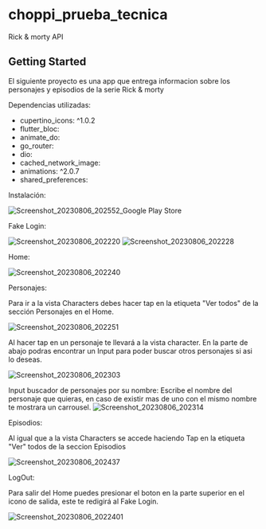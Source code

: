 # choppi_prueba_tecnica

Rick & morty API

## Getting Started

El siguiente proyecto es una app que entrega informacion sobre los personajes y episodios de la serie Rick & morty

Dependencias utilizadas:

- cupertino_icons: ^1.0.2
- flutter_bloc:
- animate_do:
- go_router:
- dio:
- cached_network_image:
- animations: ^2.0.7
- shared_preferences:

Instalación:

![Screenshot_20230806_202552_Google Play Store](https://github.com/nicolasmq/rick_and_morty/assets/55150035/09eff3aa-817b-46a7-9f0c-f992429d6bbe)

Fake Login:

![Screenshot_20230806_202220](https://github.com/nicolasmq/rick_and_morty/assets/55150035/be5ffbcf-795a-4935-8701-b71dc802f6a2) ![Screenshot_20230806_202228](https://github.com/nicolasmq/rick_and_morty/assets/55150035/6142312d-3ad1-4b38-9f39-c5c7c28e669e)

Home:

![Screenshot_20230806_202240](https://github.com/nicolasmq/rick_and_morty/assets/55150035/7eb48b97-80a4-4d10-a52f-7bf68102f280)

Personajes:

Para ir a la vista Characters debes hacer tap en la etiqueta "Ver todos" de la sección Personajes en el Home.

![Screenshot_20230806_202251](https://github.com/nicolasmq/rick_and_morty/assets/55150035/b5899ed3-7bfa-42a0-8c71-d8ab7739d256)

Al hacer tap en un personaje te llevará a la vista character. En la parte de abajo podras encontrar un Input para poder buscar otros personajes si asi lo deseas.

![Screenshot_20230806_202303](https://github.com/nicolasmq/rick_and_morty/assets/55150035/b7b56378-d7f9-4f4e-9427-c746562c5e5a)

Input buscador de personajes por su nombre: Escribe el nombre del personaje que quieras, en caso de existir mas de uno con el mismo nombre te mostrara un carrousel.
![Screenshot_20230806_202314](https://github.com/nicolasmq/rick_and_morty/assets/55150035/51dfbb2d-21dd-4dcc-b9ad-170e5f4e75d4)

Episodios:

Al igual que a la vista Characters se accede haciendo Tap en la etiqueta "Ver" todos de la seccion Episodios

![Screenshot_20230806_202437](https://github.com/nicolasmq/rick_and_morty/assets/55150035/c3cfeb63-bdb2-40e5-a867-971d76df276f)


LogOut:

Para salir del Home puedes presionar el boton en la parte superior en el icono de salida, este te redigirá al Fake Login.

![Screenshot_20230806_2022401](https://github.com/nicolasmq/rick_and_morty/assets/55150035/1e3c7d53-1743-4d0d-934c-e29160e971ae)



